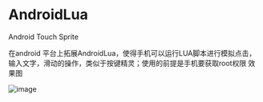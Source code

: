 # AndroidLua
Android Touch Sprite

在android 平台上拓展AndroidLua，使得手机可以运行LUA脚本进行模拟点击，输入文字，滑动的操作，类似于按键精灵；使用的前提是手机要获取root权限
效果图



![image](https://github.com/MHuangXin/AndroidLua/tree/master/captures/crop.git)